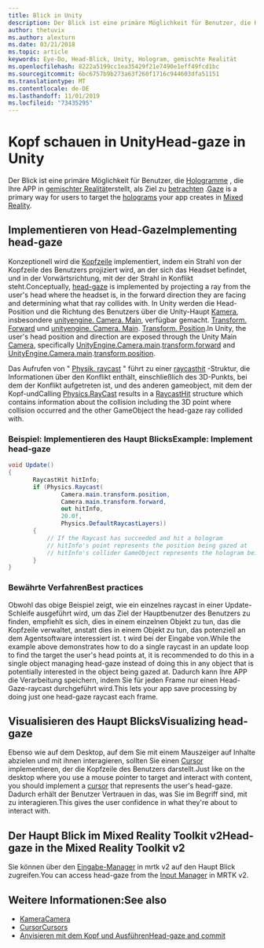 ```yaml
---
title: Blick in Unity
description: Der Blick ist eine primäre Möglichkeit für Benutzer, die Hologramme, die Ihre APP in gemischter Realität erstellt, als Ziel zu betrachten.
author: thetuvix
ms.author: alexturn
ms.date: 03/21/2018
ms.topic: article
keywords: Eye-Do, Head-Blick, Unity, Hologram, gemischte Realität
ms.openlocfilehash: 8222a5199cc1ea35429f21e7490e1eff49fcd1bc
ms.sourcegitcommit: 6bc6757b9b273a63f260f1716c944603dfa51151
ms.translationtype: MT
ms.contentlocale: de-DE
ms.lasthandoff: 11/01/2019
ms.locfileid: "73435295"
---
```

# <a name="head-gaze-in-unity"></a><span data-ttu-id="c6bf5-104">Kopf schauen in Unity</span><span class="sxs-lookup"><span data-stu-id="c6bf5-104">Head-gaze in Unity</span></span>

<span data-ttu-id="c6bf5-105">Der Blick ist eine primäre Möglichkeit für Benutzer, die [Hologramme](hologram.md) , die Ihre APP in [gemischter Realität](mixed-reality.md)erstellt, als Ziel zu [betrachten](gaze-and-commit.md) .</span><span class="sxs-lookup"><span data-stu-id="c6bf5-105">[Gaze](gaze-and-commit.md) is a primary way for users to target the [holograms](hologram.md) your app creates in [Mixed Reality](mixed-reality.md).</span></span>


## <a name="implementing-head-gaze"></a><span data-ttu-id="c6bf5-106">Implementieren von Head-Gaze</span><span class="sxs-lookup"><span data-stu-id="c6bf5-106">Implementing head-gaze</span></span>

<span data-ttu-id="c6bf5-107">Konzeptionell wird die [Kopfzeile](gaze-and-commit.md) implementiert, indem ein Strahl von der Kopfzeile des Benutzers projiziert wird, an der sich das Headset befindet, und in der Vorwärtsrichtung, mit der der Strahl in Konflikt steht.</span><span class="sxs-lookup"><span data-stu-id="c6bf5-107">Conceptually, [head-gaze](gaze-and-commit.md) is implemented by projecting a ray from the user's head where the headset is, in the forward direction they are facing and determining what that ray collides with.</span></span> <span data-ttu-id="c6bf5-108">In Unity werden die Head-Position und die Richtung des Benutzers über die Unity-Haupt [Kamera](camera-in-unity.md), insbesondere [unityengine. Camera. Main](https://docs.unity3d.com/ScriptReference/Camera-main.html), verfügbar gemacht. [Transform. Forward](https://docs.unity3d.com/ScriptReference/Transform-forward.html) und [unityengine. Camera. Main](https://docs.unity3d.com/ScriptReference/Camera-main.html). [Transform. Position](https://docs.unity3d.com/ScriptReference/Transform-position.html).</span><span class="sxs-lookup"><span data-stu-id="c6bf5-108">In Unity, the user's head position and direction are exposed through the Unity Main [Camera](camera-in-unity.md), specifically [UnityEngine.Camera.main](https://docs.unity3d.com/ScriptReference/Camera-main.html).[transform.forward](https://docs.unity3d.com/ScriptReference/Transform-forward.html) and [UnityEngine.Camera.main](https://docs.unity3d.com/ScriptReference/Camera-main.html).[transform.position](https://docs.unity3d.com/ScriptReference/Transform-position.html).</span></span>

<span data-ttu-id="c6bf5-109">Das Aufrufen von " [Physik. raycast](https://docs.unity3d.com/ScriptReference/Physics.Raycast.html) " führt zu einer [raycasthit](https://docs.unity3d.com/ScriptReference/RaycastHit.html) -Struktur, die Informationen über den Konflikt enthält, einschließlich des 3D-Punkts, bei dem der Konflikt aufgetreten ist, und des anderen gameobject, mit dem der Kopf-und</span><span class="sxs-lookup"><span data-stu-id="c6bf5-109">Calling [Physics.RayCast](https://docs.unity3d.com/ScriptReference/Physics.Raycast.html) results in a [RaycastHit](https://docs.unity3d.com/ScriptReference/RaycastHit.html) structure which contains information about the collision including the 3D point where collision occurred and the other GameObject the head-gaze ray collided with.</span></span>

### <a name="example-implement-head-gaze"></a><span data-ttu-id="c6bf5-110">Beispiel: Implementieren des Haupt Blicks</span><span class="sxs-lookup"><span data-stu-id="c6bf5-110">Example: Implement head-gaze</span></span>

```cs
void Update()
{
       RaycastHit hitInfo;
       if (Physics.Raycast(
               Camera.main.transform.position,
               Camera.main.transform.forward,
               out hitInfo,
               20.0f,
               Physics.DefaultRaycastLayers))
       {
           // If the Raycast has succeeded and hit a hologram
           // hitInfo's point represents the position being gazed at
           // hitInfo's collider GameObject represents the hologram being gazed at
       }
}
```

### <a name="best-practices"></a><span data-ttu-id="c6bf5-111">Bewährte Verfahren</span><span class="sxs-lookup"><span data-stu-id="c6bf5-111">Best practices</span></span>

<span data-ttu-id="c6bf5-112">Obwohl das obige Beispiel zeigt, wie ein einzelnes raycast in einer Update-Schleife ausgeführt wird, um das Ziel der Hauptbenutzer des Benutzers zu finden, empfiehlt es sich, dies in einem einzelnen Objekt zu tun, das die Kopfzeile verwaltet, anstatt dies in einem Objekt zu tun, das potenziell an dem Agentsoftware interessiert ist. t wird bei der Eingabe von.</span><span class="sxs-lookup"><span data-stu-id="c6bf5-112">While the example above demonstrates how to do a single raycast in an update loop to find the target the user's head points at, it is recommended to do this in a single object managing head-gaze instead of doing this in any object that is potentially interested in the object being gazed at.</span></span> <span data-ttu-id="c6bf5-113">Dadurch kann Ihre APP die Verarbeitung speichern, indem Sie für jeden Frame nur einen Head-Gaze-raycast durchgeführt wird.</span><span class="sxs-lookup"><span data-stu-id="c6bf5-113">This lets your app save processing by doing just one head-gaze raycast each frame.</span></span>

## <a name="visualizing-head-gaze"></a><span data-ttu-id="c6bf5-114">Visualisieren des Haupt Blicks</span><span class="sxs-lookup"><span data-stu-id="c6bf5-114">Visualizing head-gaze</span></span>

<span data-ttu-id="c6bf5-115">Ebenso wie auf dem Desktop, auf dem Sie mit einem Mauszeiger auf Inhalte abzielen und mit ihnen interagieren, sollten Sie einen [Cursor](cursors.md) implementieren, der die Kopfzeile des Benutzers darstellt.</span><span class="sxs-lookup"><span data-stu-id="c6bf5-115">Just like on the desktop where you use a mouse pointer to target and interact with content, you should implement a [cursor](cursors.md) that represents the user's head-gaze.</span></span> <span data-ttu-id="c6bf5-116">Dadurch erhält der Benutzer Vertrauen in das, was Sie im Begriff sind, mit zu interagieren.</span><span class="sxs-lookup"><span data-stu-id="c6bf5-116">This gives the user confidence in what they're about to interact with.</span></span>

## <a name="head-gaze-in-the-mixed-reality-toolkit-v2"></a><span data-ttu-id="c6bf5-117">Der Haupt Blick im Mixed Reality Toolkit v2</span><span class="sxs-lookup"><span data-stu-id="c6bf5-117">Head-gaze in the Mixed Reality Toolkit v2</span></span>
<span data-ttu-id="c6bf5-118">Sie können über den [Eingabe-Manager](https://microsoft.github.io/MixedRealityToolkit-Unity/Documentation/Input/Overview.html) in mrtk v2 auf den Haupt Blick zugreifen.</span><span class="sxs-lookup"><span data-stu-id="c6bf5-118">You can access head-gaze from the [Input Manager](https://microsoft.github.io/MixedRealityToolkit-Unity/Documentation/Input/Overview.html) in MRTK v2.</span></span>

## <a name="see-also"></a><span data-ttu-id="c6bf5-119">Weitere Informationen:</span><span class="sxs-lookup"><span data-stu-id="c6bf5-119">See also</span></span>
* [<span data-ttu-id="c6bf5-120">Kamera</span><span class="sxs-lookup"><span data-stu-id="c6bf5-120">Camera</span></span>](camera-in-unity.md)
* [<span data-ttu-id="c6bf5-121">Cursor</span><span class="sxs-lookup"><span data-stu-id="c6bf5-121">Cursors</span></span>](cursors.md)
* [<span data-ttu-id="c6bf5-122">Anvisieren mit dem Kopf und Ausführen</span><span class="sxs-lookup"><span data-stu-id="c6bf5-122">Head-gaze and commit</span></span>](gaze-and-commit.md)
